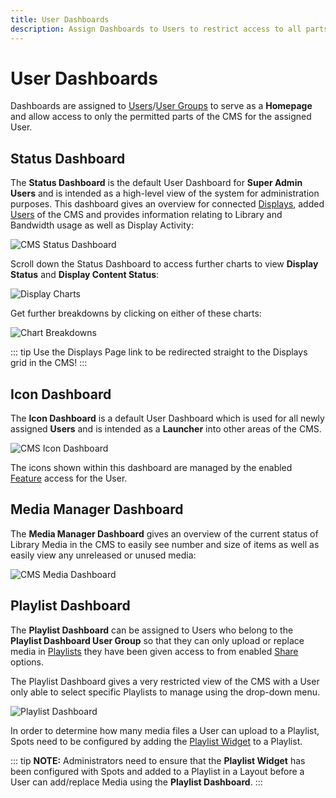 ```yaml
---
title: User Dashboards
description: Assign Dashboards to Users to restrict access to all parts of the CMS
---
```


# User Dashboards

Dashboards are assigned to [Users](users_administration.html)/[User Groups](users_groups.html) to serve as a **Homepage** and allow access to only the permitted parts of the CMS for the assigned User.

## Status Dashboard

The **Status Dashboard** is the default User Dashboard for **Super Admin Users** and is intended as a high-level view of the system for administration purposes. This dashboard gives an overview for connected [Displays](displays.html), added [Users](users_administration.html) of the CMS and provides information relating to Library and Bandwidth usage as well as Display Activity:

![CMS Status Dashboard](/img/v4_users_status_dashboard.png)

Scroll down the Status Dashboard to access further charts to view **Display Status** and **Display Content Status**:

![Display Charts](/img/v4_users_status_dashboard_charts.png)

Get further breakdowns by clicking on either of these charts:

![Chart Breakdowns](/img/v4_users_status_dashboard_breakdown.png)

::: tip
Use the Displays Page link to be redirected straight to the Displays grid in the CMS!
:::

## Icon Dashboard 

The **Icon Dashboard** is a default User Dashboard which is used for all newly assigned **Users** and is intended as a **Launcher** into other areas of the CMS. 

![CMS Icon Dashboard](/img/v4_users_icon_dashboard.png)

The icons shown within this dashboard are managed by the enabled [Feature](users_features_and_sharing.html) access for the User. 

## Media Manager Dashboard

The **Media Manager Dashboard** gives an overview of the current status of Library Media in the CMS to easily see number and size of items as well as easily view any unreleased or unused media:

![CMS Media Dashboard](/img/v4_users_media_dashboard.png)

## Playlist Dashboard

The **Playlist Dashboard** can be assigned to Users who belong to the **Playlist Dashboard User Group** so that they can only upload or replace media in [Playlists](media_playlists.html) they have been given access to from enabled [Share](users_features_and_sharing.html) options.

The Playlist Dashboard gives a very restricted view of the CMS with a User only able to select specific Playlists to manage using the drop-down menu.

![Playlist Dashboard](/img/v4_users_playlist_dashboard.png)

In order to determine how many media files a User can upload to a Playlist, Spots need to be configured by adding the [Playlist Widget](media_module_playlist.html) to a Playlist.

::: tip
**NOTE:** Administrators need to ensure that the **Playlist Widget** has been configured with Spots and added to a Playlist in a Layout before a User can add/replace Media using the **Playlist Dashboard**.
::: 